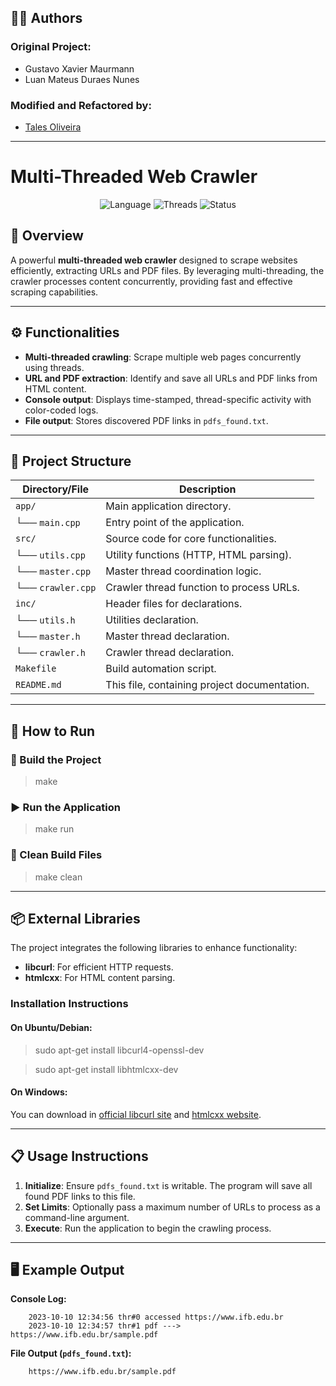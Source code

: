 ## 👨‍💻 Authors

### Original Project:
- Gustavo Xavier Maurmann
- Luan Mateus Duraes Nunes

### Modified and Refactored by:
- [Tales Oliveira](https://github.com/TalesLimaOliveira)

---

# Multi-Threaded Web Crawler

<p align="center">
  <img src="https://img.shields.io/badge/Language-C++-blue" alt="Language">
  <img src="https://img.shields.io/badge/Threads-Multi--Threaded-green" alt="Threads">
  <img src="https://img.shields.io/badge/Status-Active-success" alt="Status">
</p>

## 📖 Overview
A powerful **multi-threaded web crawler** designed to scrape websites efficiently, extracting URLs and PDF files. By leveraging multi-threading, the crawler processes content concurrently, providing fast and effective scraping capabilities.

---

## ⚙️ Functionalities
- **Multi-threaded crawling**: Scrape multiple web pages concurrently using threads.
- **URL and PDF extraction**: Identify and save all URLs and PDF links from HTML content.
- **Console output**: Displays time-stamped, thread-specific activity with color-coded logs.
- **File output**: Stores discovered PDF links in `pdfs_found.txt`.

---

## 📂 Project Structure

| **Directory/File**    | **Description**                             |
|-----------------------|---------------------------------------------|
| `app/`                | Main application directory.                 |
| └── `main.cpp`        | Entry point of the application.             |
| `src/`                | Source code for core functionalities.       |
| └── `utils.cpp`       | Utility functions (HTTP, HTML parsing).     |
| └── `master.cpp`      | Master thread coordination logic.           |
| └── `crawler.cpp`     | Crawler thread function to process URLs.    |
| `inc/`                | Header files for declarations.              |
| └── `utils.h`         | Utilities declaration.                      |
| └── `master.h`        | Master thread declaration.                  |
| └── `crawler.h`       | Crawler thread declaration.                 |
| `Makefile`            | Build automation script.                    |
| `README.md`           | This file, containing project documentation.|

---

## 🚀 How to Run

### 🔨 Build the Project
> make

### ▶️ Run the Application
> make run

### 🧹 Clean Build Files
> make clean

---

## 📦 External Libraries

The project integrates the following libraries to enhance functionality:

- **libcurl**: For efficient HTTP requests.
- **htmlcxx**: For HTML content parsing.

### Installation Instructions

#### On Ubuntu/Debian:
> sudo apt-get install libcurl4-openssl-dev

> sudo apt-get install libhtmlcxx-dev

#### On Windows:
You can download in [official libcurl site](https://curl.se/windows/) and [htmlcxx website](https://htmlcxx.sourceforge.net/).


---

## 📋 Usage Instructions
1. **Initialize**: Ensure `pdfs_found.txt` is writable. The program will save all found PDF links to this file.
2. **Set Limits**: Optionally pass a maximum number of URLs to process as a command-line argument.
3. **Execute**: Run the application to begin the crawling process.

---

## 🖥️ Example Output
**Console Log:**

        2023-10-10 12:34:56 thr#0 accessed https://www.ifb.edu.br
        2023-10-10 12:34:57 thr#1 pdf ---> https://www.ifb.edu.br/sample.pdf

**File Output (`pdfs_found.txt`):**

        https://www.ifb.edu.br/sample.pdf
